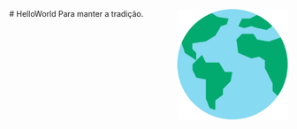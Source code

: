<img src="HTML-e-CSS/Imagens/mundo.png" align="right" width="200">
# HelloWorld
Para manter a tradição.
